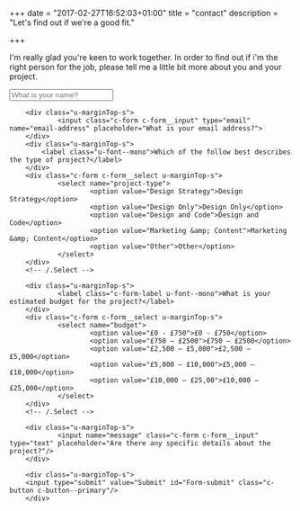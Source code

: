 +++
date = "2017-02-27T16:52:03+01:00"
title = "contact"
description = "Let's find out if we're a good fit."

+++

<p>I'm really glad you're keen to work together. In order to find out if i'm the right person for the job, please tell me a little bit more about you and your project.</p>


<form id="myForm" >
		<div class="u-marginTop-s">
				<input class="c-form c-form__input" type="text" name="full-name" placeholder="What is your name?">
		</div>

		<div class="u-marginTop-s">
				<input class="c-form c-form__input" type="email" name="email-address" placeholder="What is your email address?">
		</div>
		<div class="u-marginTop-s">
			<label class="u-font--mono">Which of the follow best describes the type of project?</label>
		</div>
		<div class="c-form c-form__select u-marginTop-s">
				<select name="project-type">
						<option value="Design Strategy">Design Strategy</option>
						<option value="Design Only">Design Only</option>
						<option value="Design and Code">Design and Code</option>
						<option value="Marketing &amp; Content">Marketing &amp; Content</option>
						<option value="Other">Other</option>
				</select>
		</div>
		<!-- /.Select -->

		<div class="u-marginTop-s">
				<label class="c-form-label u-font--mono">What is your estimated budget for the project?</label>
		</div>
		<div class="c-form c-form__select u-marginTop-s">
				<select name="budget">
						<option value="£0 - £750">£0 - £750</option>
						<option value="£750 – £2500">£750 – £2500</option>
						<option value="£2,500 – £5,000">£2,500 – £5,000</option>
						<option value="£5,000 – £10,000">£5,000 – £10,000</option>
						<option value="£10,000 – £25,00">£10,000 – £25,000</option>
				</select>
		</div>
		<!-- /.Select -->

		<div class="u-marginTop-s">
				<input name="message" class="c-form c-form__input" type="text" placeholder="Are there any specific details about the project?"/>
		</div>

		<div class="u-marginTop-s">
		<input type="submit" value="Submit" id="Form-submit" class="c-button c-button--primary"/>
		</div>
</form>
